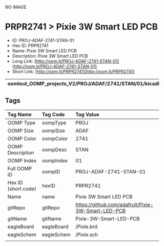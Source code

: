 


  
NO IMAGE  
# PRPR2741 > Pixie 3W Smart LED PCB

- ID: PROJ-ADAF-2741-STAN-01
- Hex ID: PRPR2741
- Name: Pixie 3W Smart LED PCB
- Description: Pixie 3W Smart LED PCB
- Long Link: [http://oom.lt/PROJ-ADAF-2741-STAN-01](http://oom.lt/PROJ-ADAF-2741-STAN-01)
- Short Link: [http://oom.lt/PRPR2741](http://oom.lt/PRPR2741)
  

|oomlout_OOMP_projects_V2/PROJ/ADAF/2741/STAN/01/kicadPcb3dFront.png|oomlout_OOMP_projects_V2/PROJ/ADAF/2741/STAN/01/kicadPcb3dBack.png|oomlout_OOMP_projects_V2/PROJ/ADAF/2741/STAN/01/kicadPcb3d.png||
| :---: | :---: | :---: | :---: |

## Tags
  

|Tag Name|Tag Code|Tag Value|
| :--- | :--- | :--- |
|OOMP Type|oompType|PROJ|
|OOMP Size|oompSize|ADAF|
|OOMP Color|oompColor|2741|
|OOMP Description|oompDesc|STAN|
|OOMP Index|oompIndex|01|
|Full OOMP ID|oompID|PROJ-ADAF-2741-STAN-01|
|Hex ID (short code)|hexID|PRPR2741|
|Name|name|Pixie 3W Smart LED PCB|
|gitRepo|gitRepo|https://github.com/adafruit/Pixie-3W-Smart-LED-PCB|
|gitName|gitName|Pixie-3W-Smart-LED-PCB|
|eagleBoard|eagleBoard|/Pixie.brd|
|eagleSchem|eagleSchem|/Pixie.sch|
||||
